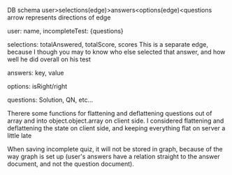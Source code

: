 DB schema
user>selections(edge)>answers<options(edge)<questions
arrow represents directions of edge

user: name, incompleteTest: {questions}

selections: totalAnswered, totalScore, scores
This is a separate edge, because I though you may to know who else selected that answer,
and how well he did overall on his test

answers: key, value

options: isRight/right

questions: Solution, QN, etc...



Therere some functions for flattening and deflattening questions out of array and into object.object.array on client side.
I considered flattening and deflattening the state on client side, and keeping everything flat on server a little late

When saving incomplete quiz, it will not be stored in graph, because of the way graph is set up (user's answers have a relation straight to the answer document, and not the question document).
